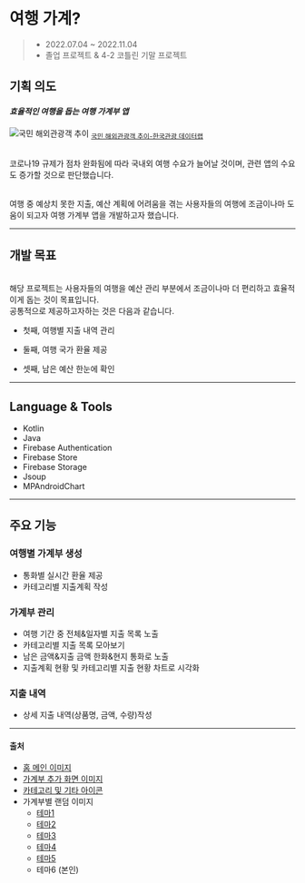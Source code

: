 # 여행 가계?
> - 2022.07.04 ~ 2022.11.04
> - 졸업 프로젝트 & 4-2 코틀린 기말 프로젝트

## 기획 의도

#### _효율적인 여행을 돕는 여행 가계부 앱_

![국민 해외관광객 추이](https://github.com/jaeeun25/yeohaeng-gagye/assets/124561558/e258f4cc-1b18-491c-a731-70bafcef5995)
<sub>[국민 해외관광객 추이-한국관광 데이터랩](https://datalab.visitkorea.or.kr/datalab/portal/nat/getOseaTourForm.do)</sub>

\
&#x20;  코로나19 규제가 점차 완화됨에 따라 국내외 여행 수요가 늘어날 것이며, 관련 앱의 수요도 증가할 것으로 판단했습니다.

\
&#x20;  여행 중 예상치 못한 지출, 예산 계획에 어려움을 겪는 사용자들의 여행에 조금이나마 도움이 되고자 여행 가계부 앱을 개발하고자 했습니다.
***

## 개발 목표

\
&#x20;  해당 프로젝트는 사용자들의 여행을 예산 관리 부분에서 조금이나마 더 편리하고 효율적이게 돕는 것이 목표입니다. 
\
&#x20;  공통적으로 제공하고자하는 것은 다음과 같습니다.


* 첫째, 여행별 지출 내역 관리

* 둘째, 여행 국가 환율 제공

* 셋째, 남은 예산 한눈에 확인
  

***

## Language & Tools

* Kotlin
* Java
* Firebase Authentication
* Firebase Store
* Firebase Storage
* Jsoup
* MPAndroidChart
  
***

## 주요 기능

### 여행별 가계부 생성

* 통화별 실시간 환율 제공
* 카테고리별 지출계획 작성

### 가계부 관리

* 여행 기간 중 전체&일자별 지출 목록 노출
* 카테고리별 지출 목록 모아보기
* 남은 금액&지출 금액 한화&현지 통화로 노출
* 지출계획 현황 및 카테고리별 지출 현황 차트로 시각화

### 지출 내역

* 상세 지출 내역(상품명, 금액, 수량)작성
  
***

#### 출처

* [홈 메인 이미지](https://pixabay.com/ko/photos/%ED%99%9C%EC%A3%BC%EB%A1%9C-%EB%B9%84%ED%96%89%EC%9E%A5-%EA%B3%B5%ED%95%AD-%EC%B0%A9%EB%A5%99-1227526/)
* [가계부 추가 화면 이미지](https://pixabay.com/ko/photos/%EB%B9%84%ED%96%89%EA%B8%B0-%EC%B2%9C%EA%B5%AD-%ED%9D%90%EB%A6%BC-%EB%82%A0%EA%B0%9C-1043635/)
* [카테고리 및 기타 아이콘](https://www.iconfinder.com/search/icons?family=phosphor-light)
* 가계부별 랜덤 이미지
  * [테마1](https://pixabay.com/ko/photos/%ED%98%B8%EC%88%98-%EC%9E%90%EC%97%B0-%EC%97%AC%ED%96%89%ED%95%98%EB%8B%A4-%ED%83%90%EA%B5%AC-6701636/)
  * [테마2](https://pixabay.com/ko/photos/%EC%99%80%EC%9D%B8%EB%94%A9%EB%8F%84%EB%A1%9C-%EC%9D%BC%EB%AA%B0-%EC%82%B0-%EC%82%B0-%ED%92%8D%EA%B2%BD-1556177/)
  * [테마3](https://pixabay.com/ko/photos/%EC%B2%A0%EB%8F%84-%EA%B8%B0%EC%B0%A8-%ED%8A%B8%EB%9E%99-%EC%97%AC%ED%96%89%ED%95%98%EB%8B%A4-5517562/)
  * [테마4](https://pixabay.com/ko/photos/%ED%95%B4%EB%B3%80-%EB%8C%80%EC%96%91-%EC%A7%80%EC%A3%BC-%EB%B0%94%EB%8B%A4-%ED%95%B4%EC%95%88-2413081/)
  * [테마5](https://pixabay.com/ko/photos/%EA%B3%A0%EC%B8%B5-%EB%B9%8C%EB%94%A9-%EA%B1%B4%EB%AC%BC-%ED%95%AD%EA%B5%AC-%EC%A7%80%ED%8F%89%EC%84%A0-5838029/)
  * 테마6 (본인)
  
